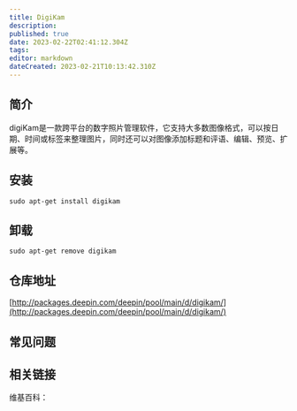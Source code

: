 ```yaml
---
title: DigiKam
description: 
published: true
date: 2023-02-22T02:41:12.304Z
tags: 
editor: markdown
dateCreated: 2023-02-21T10:13:42.310Z
---
```


## 简介

digiKam是一款跨平台的数字照片管理软件，它支持大多数图像格式，可以按日期、时间或标签来整理图片，同时还可以对图像添加标题和评语、编辑、预览、扩展等。

## 安装

`sudo apt-get install digikam`

## 卸载

`sudo apt-get remove digikam`

## 仓库地址

[http://packages.deepin.com/deepin/pool/main/d/digikam/](http://packages.deepin.com/deepin/pool/main/d/digikam/)

## 常见问题

## 相关链接

维基百科：
